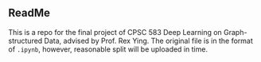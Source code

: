 ## ReadMe
This is a repo for the final project of CPSC 583 Deep Learning on Graph-structured Data, advised by Prof. Rex Ying.
The original file is in the format of `.ipynb`, however, reasonable split will be uploaded in time.
